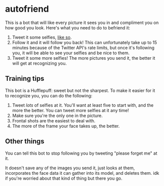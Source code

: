 # autofriend

This is a bot that will like every picture it sees you in and compliment you on how good you look. Here's what you need to do to befriend it:

1. Tweet it some selfies, [like so](https://twitter.com/wohanley/status/665040913350180864).
2. Follow it and it will follow you back! This can unfortunately take up to 15 minutes because of the Twitter API's rate limits, but once it's following you, it will be able to see your selfies and be nice to them.
3. Tweet it some more selfies! The more pictures you send it, the better it will get at recognizing you.

## Training tips

This bot is a Hufflepuff: sweet but not the sharpest. To make it easier for it to recognize you, you can do the following:

1. Tweet *lots* of selfies at it. You'll want at least five to start with, and the more the better. You can tweet more selfies at it any time!
2. Make sure you're the only one in the picture.
3. Frontal shots are the easiest to deal with.
4. The more of the frame your face takes up, the better.

## Other things

You can tell this bot to stop following you by tweeting "please forget me" at it.

It doesn't save any of the images you send it, just looks at them, incorporates the face data it can gather into its model, and deletes them. idk if you're worried about that kind of thing but there you go.
